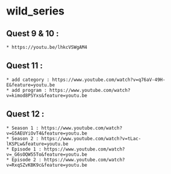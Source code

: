 # wild_series

## Quest 9 & 10 :
    * https://youtu.be/lhkcVSWgAM4

## Quest 11 : 
    * add category : https://www.youtube.com/watch?v=q76aV-49H-E&feature=youtu.be
    * add program : https://www.youtube.com/watch?v=kimod8PSYxs&feature=youtu.be
    
## Quest 12 :
    * Season 1 : https://www.youtube.com/watch?v=G5AEUYiOvT4&feature=youtu.be
    * Season 2 : https://www.youtube.com/watch?v=tLac-lKSPLw&feature=youtu.be
    * Episode 1 : https://www.youtube.com/watch?v=_G6sOQW55To&feature=youtu.be
    * Episode 2 : https://www.youtube.com/watch?v=RxqSZvKBK9c&feature=youtu.be